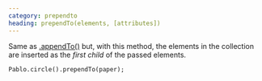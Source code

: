 ```yaml
---
category: prependto
heading: prependTo(elements, [attributes])
---
```


Same as [.appendTo()][appendTo] but, with this method, the elements in the collection are inserted as the _first child_ of the passed elements.

    Pablo.circle().prependTo(paper);

[appendTo]: /api/appendTo/